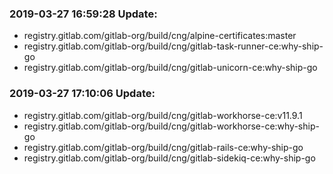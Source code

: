 ### 2019-03-27 16:59:28 Update:

- registry.gitlab.com/gitlab-org/build/cng/alpine-certificates:master
- registry.gitlab.com/gitlab-org/build/cng/gitlab-task-runner-ce:why-ship-go
- registry.gitlab.com/gitlab-org/build/cng/gitlab-unicorn-ce:why-ship-go
### 2019-03-27 17:10:06 Update:

- registry.gitlab.com/gitlab-org/build/cng/gitlab-workhorse-ce:v11.9.1
- registry.gitlab.com/gitlab-org/build/cng/gitlab-workhorse-ce:why-ship-go
- registry.gitlab.com/gitlab-org/build/cng/gitlab-rails-ce:why-ship-go
- registry.gitlab.com/gitlab-org/build/cng/gitlab-sidekiq-ce:why-ship-go
